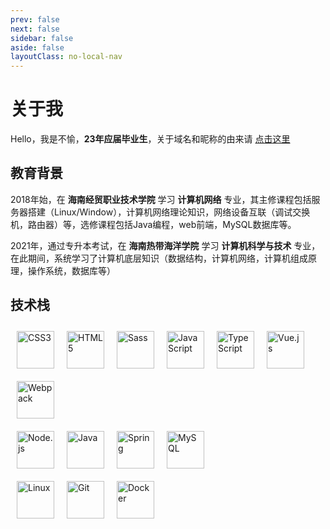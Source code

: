 ```yaml
---
prev: false
next: false
sidebar: false
aside: false
layoutClass: no-local-nav
---
```

# 关于我

Hello，我是不愉，**23年应届毕业生**，关于域名和昵称的由来请 [点击这里](/about/name)

## 教育背景
2018年始，在 **海南经贸职业技术学院** 学习 **计算机网络** 专业，其主修课程包括服务器搭建（Linux/Window），计算机网络理论知识，网络设备互联（调试交换机，路由器）等，选修课程包括Java编程，web前端，MySQL数据库等。

2021年，通过专升本考试，在 **海南热带海洋学院** 学习 **计算机科学与技术** 专业，在此期间，系统学习了计算机底层知识（数据结构，计算机网络，计算机组成原理，操作系统，数据库等）

## 技术栈  
<div class="skill">
    <img src="https://profilinator.rishav.dev/skills-assets/css3-original-wordmark.svg" alt="CSS3" />
    <img src="https://profilinator.rishav.dev/skills-assets/html5-original-wordmark.svg" alt="HTML5" />
    <img src="https://profilinator.rishav.dev/skills-assets/sass-original.svg" alt="Sass" />
    <img src="https://profilinator.rishav.dev/skills-assets/javascript-original.svg" alt="JavaScript" />
    <img src="https://profilinator.rishav.dev/skills-assets/typescript-original.svg" alt="TypeScript" />
    <img src="https://profilinator.rishav.dev/skills-assets/vuejs-original-wordmark.svg" alt="Vue.js" />
    <img src="https://profilinator.rishav.dev/skills-assets/webpack-original.svg" alt="Webpack"/>
</div>
<div class="skill">
    <img src="https://profilinator.rishav.dev/skills-assets/nodejs-original-wordmark.svg" alt="Node.js" />
    <img src="https://profilinator.rishav.dev/skills-assets/java-original-wordmark.svg" alt="Java" />
    <img src="https://profilinator.rishav.dev/skills-assets/springio-icon.svg" alt="Spring" />
    <img src="https://profilinator.rishav.dev/skills-assets/mysql-original-wordmark.svg" alt="MySQL" />
</div>
<div class="skill">
    <img src="https://profilinator.rishav.dev/skills-assets/linux-original.svg" alt="Linux" />
    <img src="https://profilinator.rishav.dev/skills-assets/git-scm-icon.svg" alt="Git" />
    <img src="https://profilinator.rishav.dev/skills-assets/docker-original-wordmark.svg" alt="Docker" />
</div>

<style lang="scss" scoped>
    .skill{
        /* margin: 5px; */
        display: flex;
        flex-wrap: wrap;
        img{
            margin: 10px;
            height: 60px;
            filter: brightness(1);
            &:hover{
                filter: brightness(1.05);
            }
        }
    }
</style>